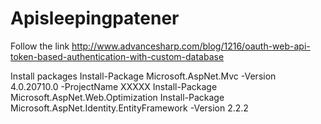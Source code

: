 # Apisleepingpatener

Follow the link
http://www.advancesharp.com/blog/1216/oauth-web-api-token-based-authentication-with-custom-database

Install packages
Install-Package Microsoft.AspNet.Mvc -Version 4.0.20710.0 -ProjectName XXXXX
Install-Package Microsoft.AspNet.Web.Optimization
Install-Package Microsoft.AspNet.Identity.EntityFramework -Version 2.2.2

